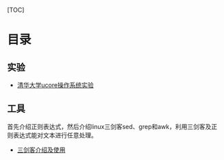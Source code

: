 [TOC]

# 目录

## 实验

- [清华大学ucore操作系统实验](./exp)

## 工具

首先介绍正则表达式，然后介绍linux三剑客sed、grep和awk，利用三剑客及正则表达式能对文本进行任意处理。

- [三剑客介绍及使用](./tools)

